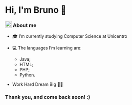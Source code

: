 # Hi, I'm Bruno 👋

<a target="_blank" href="www.linkedin.com/in/bruno-edu-oliveira">
  <img align="left" alt="LinkdeIN" width="22px" src="https://cdn.jsdelivr.net/npm/simple-icons@v3/icons/linkedin.svg" />
</a>

### About me

- 🎓 I’m currently studying Computer Science at Unicentro

- 💻 The languages I’m learning are: 
  * Java;
  * HTML;
  * PHP;
  * Python.
  
- Work Hard Dream Big 👊🏻
  
### Thank you, and come back soon! :) 


<!--
**BrEduOliveira/BrEduOliveira** is a ✨ _special_ ✨ repository because its `README.md` (this file) appears on your GitHub profile.
-->
